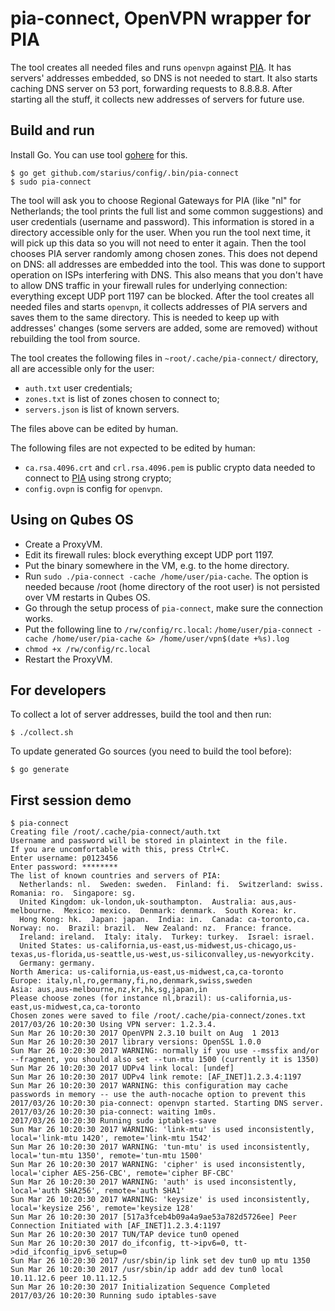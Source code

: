 # pia-connect, OpenVPN wrapper for PIA

The tool creates all needed files and runs `openvpn` against [PIA][pia].
It has servers' addresses embedded, so DNS is not needed to start. It also
starts caching DNS server on 53 port, forwarding requests to 8.8.8.8.
After starting all the stuff, it collects new addresses of servers
for future use.

## Build and run

Install Go. You can use tool [gohere][gohere] for this.

```
$ go get github.com/starius/config/.bin/pia-connect
$ sudo pia-connect
```

The tool will ask you to choose Regional Gateways for PIA (like "nl" for
Netherlands; the tool prints the full list and some common suggestions)
and user credentials (username and password). This information is stored
in a directory accessible only for the user. When you run the tool next
time, it will pick up this data so you will not need to enter it again.
Then the tool chooses PIA server randomly among chosen zones. This does
not depend on DNS: all addresses are embedded into the tool. This was done
to support operation on ISPs interfering with DNS. This also means that you
don't have to allow DNS traffic in your firewall rules for underlying
connection: everything except UDP port 1197 can be blocked. After the tool
creates all needed files and starts `openvpn`, it collects addresses of
PIA servers and saves them to the same directory. This is needed to keep up
with addresses' changes (some servers are added, some are removed) without
rebuilding the tool from source.

[gohere]: https://github.com/starius/gohere
[pia]: https://privateinternetaccess.com/

The tool creates the following files in `~root/.cache/pia-connect/`
directory, all are accessible only for the user:

  * `auth.txt` user credentials;
  * `zones.txt` is list of zones chosen to connect to;
  * `servers.json` is list of known servers.

The files above can be edited by human.

The following files are not expected to be edited by human:

  * `ca.rsa.4096.crt` and `crl.rsa.4096.pem` is public crypto data needed
    to connect to [PIA][pia] using strong crypto;
  * `config.ovpn` is config for `openvpn`.

## Using on Qubes OS

  * Create a ProxyVM.
  * Edit its firewall rules: block everything except UDP port 1197.
  * Put the binary somewhere in the VM, e.g. to the home directory.
  * Run `sudo ./pia-connect -cache /home/user/pia-cache`. The option is needed
    because /root (home directory of the root user) is not persisted
    over VM restarts in Qubes OS.
  * Go through the setup process of `pia-connect`, make sure the
    connection works.
  * Put the following line to `/rw/config/rc.local`:
    `/home/user/pia-connect -cache /home/user/pia-cache &> /home/user/vpn$(date +%s).log`
  * `chmod +x /rw/config/rc.local`
  * Restart the ProxyVM.

## For developers

To collect a lot of server addresses, build the tool and then run:

```
$ ./collect.sh
```

To update generated Go sources (you need to build the tool before):

```
$ go generate
```

## First session demo

```
$ pia-connect
Creating file /root/.cache/pia-connect/auth.txt
Username and password will be stored in plaintext in the file.
If you are uncomfortable with this, press Ctrl+C.
Enter username: p0123456
Enter password: ********
The list of known countries and servers of PIA:
  Netherlands: nl.  Sweden: sweden.  Finland: fi.  Switzerland: swiss.  Romania: ro.  Singapore: sg.
  United Kingdom: uk-london,uk-southampton.  Australia: aus,aus-melbourne.  Mexico: mexico.  Denmark: denmark.  South Korea: kr.
  Hong Kong: hk.  Japan: japan.  India: in.  Canada: ca-toronto,ca.  Norway: no.  Brazil: brazil.  New Zealand: nz.  France: france.
  Ireland: ireland.  Italy: italy.  Turkey: turkey.  Israel: israel.
  United States: us-california,us-east,us-midwest,us-chicago,us-texas,us-florida,us-seattle,us-west,us-siliconvalley,us-newyorkcity.
  Germany: germany.
North America: us-california,us-east,us-midwest,ca,ca-toronto
Europe: italy,nl,ro,germany,fi,no,denmark,swiss,sweden
Asia: aus,aus-melbourne,nz,kr,hk,sg,japan,in
Please choose zones (for instance nl,brazil): us-california,us-east,us-midwest,ca,ca-toronto
Chosen zones were saved to file /root/.cache/pia-connect/zones.txt
2017/03/26 10:20:30 Using VPN server: 1.2.3.4.
Sun Mar 26 10:20:30 2017 OpenVPN 2.3.10 built on Aug  1 2013
Sun Mar 26 10:20:30 2017 library versions: OpenSSL 1.0.0
Sun Mar 26 10:20:30 2017 WARNING: normally if you use --mssfix and/or --fragment, you should also set --tun-mtu 1500 (currently it is 1350)
Sun Mar 26 10:20:30 2017 UDPv4 link local: [undef]
Sun Mar 26 10:20:30 2017 UDPv4 link remote: [AF_INET]1.2.3.4:1197
Sun Mar 26 10:20:30 2017 WARNING: this configuration may cache passwords in memory -- use the auth-nocache option to prevent this
2017/03/26 10:20:30 pia-connect: openvpn started. Starting DNS server.
2017/03/26 10:20:30 pia-connect: waiting 1m0s.
2017/03/26 10:20:30 Running sudo iptables-save
Sun Mar 26 10:20:30 2017 WARNING: 'link-mtu' is used inconsistently, local='link-mtu 1420', remote='link-mtu 1542'
Sun Mar 26 10:20:30 2017 WARNING: 'tun-mtu' is used inconsistently, local='tun-mtu 1350', remote='tun-mtu 1500'
Sun Mar 26 10:20:30 2017 WARNING: 'cipher' is used inconsistently, local='cipher AES-256-CBC', remote='cipher BF-CBC'
Sun Mar 26 10:20:30 2017 WARNING: 'auth' is used inconsistently, local='auth SHA256', remote='auth SHA1'
Sun Mar 26 10:20:30 2017 WARNING: 'keysize' is used inconsistently, local='keysize 256', remote='keysize 128'
Sun Mar 26 10:20:30 2017 [517a3fceb4b09a4a9ae53a782d5726ee] Peer Connection Initiated with [AF_INET]1.2.3.4:1197
Sun Mar 26 10:20:30 2017 TUN/TAP device tun0 opened
Sun Mar 26 10:20:30 2017 do_ifconfig, tt->ipv6=0, tt->did_ifconfig_ipv6_setup=0
Sun Mar 26 10:20:30 2017 /usr/sbin/ip link set dev tun0 up mtu 1350
Sun Mar 26 10:20:30 2017 /usr/sbin/ip addr add dev tun0 local 10.11.12.6 peer 10.11.12.5
Sun Mar 26 10:20:30 2017 Initialization Sequence Completed
2017/03/26 10:20:30 Running sudo iptables-save
```
